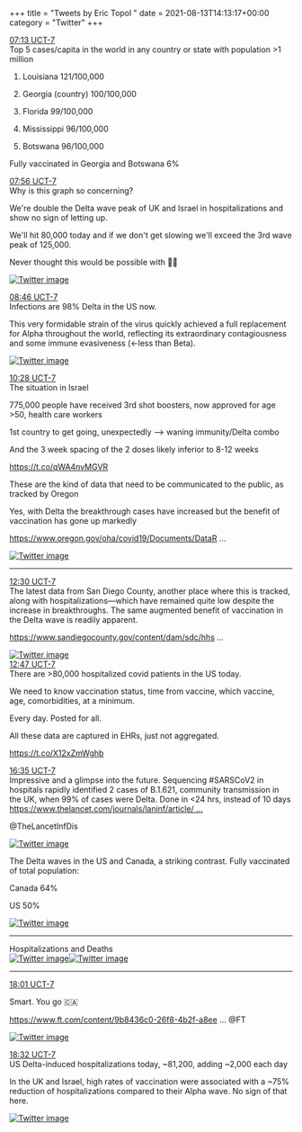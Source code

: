+++
title = "Tweets by Eric Topol " 
date = 2021-08-13T14:13:17+00:00
category = "Twitter"
+++
<div class="tweet"> 
<div class="profile"> 
<a href="https://twitter.com/erictopol/status/1426185092238503938" target="_blank" rel="noreferer">07:13 UCT-7</a> 
</div> 
<div class="content"> 
Top 5 cases/capita in the world in any country or state with population &gt;1 million

1. Louisiana 121/100,000

2. Georgia (country) 100/100,000

3. Florida 99/100,000

4. Mississippi 96/100,000

5. Botswana 96/100,000

Fully vaccinated in Georgia and Botswana 6%</div> 
</div> 
<div class="tweet"> 
<div class="profile"> 
<a href="https://twitter.com/erictopol/status/1426195949517381641" target="_blank" rel="noreferer">07:56 UCT-7</a> 
</div> 
<div class="content"> 
Why is this graph so concerning?

We're double the Delta wave peak of UK and Israel in hospitalizations and show no sign of letting up.

We'll hit 80,000 today and if we don't get slowing we'll exceed the 3rd wave peak of 125,000.

Never thought this would be possible with 💉💉 </div> 
<a href="/twitter/erictopol/images/E8rdYJgVIAYDjm5.jpg"  ><img src="/twitter/erictopol/images/E8rdYJgVIAYDjm5.jpg" alt="Twitter image" ></img></a></div> 
<div class="tweet"> 
<div class="profile"> 
<a href="https://twitter.com/erictopol/status/1426208548539621379" target="_blank" rel="noreferer">08:46 UCT-7</a> 
</div> 
<div class="content"> 
Infections are 98% Delta in the US now.

This very formidable strain of the virus quickly achieved a full replacement for Alpha throughout the world, reflecting its extraordinary contagiousness and some immune evasiveness (&lt;-less than Beta). </div> 
<a href="/twitter/erictopol/images/E8rn662VcAAQOeU.jpg"  ><img src="/twitter/erictopol/images/E8rn662VcAAQOeU.jpg" alt="Twitter image" ></img></a></div> 
<div class="tweet"> 
<div class="profile"> 
<a href="https://twitter.com/erictopol/status/1426234159777804293" target="_blank" rel="noreferer">10:28 UCT-7</a> 
</div> 
<div class="content"> 
The situation in Israel

775,000 people have received 3rd shot boosters, now approved for age &gt;50, health care workers

1st country to get going, unexpectedly --&gt; waning immunity/Delta combo

And the 3 week spacing of the 2 doses likely inferior to 8-12 weeks

https://t.co/qWA4nvMGVR</div> 
</div> 
<div class="thread"> 
<div class="thread-content"> 
These are the kind of data that need to be communicated to the public, as tracked by Oregon 

Yes, with Delta the breakthrough cases have increased but the benefit of vaccination has gone up markedly

<a href="https://www.oregon.gov/oha/covid19/Documents/DataReports/Breakthrough-Report-08-2021.pdf" target="_blank" rel="noreferer">https://www.oregon.gov/oha/covid19/Documents/DataR ...</a> 
 </div> 
<a href="/twitter/erictopol/images/E8sVuCrVgAE1aIR.jpg"  ><img src="/twitter/erictopol/images/E8sVuCrVgAE1aIR.jpg" alt="Twitter image" ></img></a><hr><div class="profile"> 
<a href="https://twitter.com/erictopol/status/1426264951434276868" target="_blank" rel="noreferer">12:30 UCT-7</a> 
</div> 
<div class="content"> 
The latest data from San Diego County, another place where this is tracked, along with hospitalizations—which have remained quite low despite the increase in breakthroughs. The same augmented benefit of vaccination in the Delta wave is readily apparent.

<a href="https://www.sandiegocounty.gov/content/dam/sdc/hhsa/programs/phs/Epidemiology/COVID-19%20Watch.pdf" target="_blank" rel="noreferer">https://www.sandiegocounty.gov/content/dam/sdc/hhs ...</a> 
 </div> 
<a href="/twitter/erictopol/images/E8scOpuVEAA2uGi.jpg"  ><img src="/twitter/erictopol/images/E8scOpuVEAA2uGi.jpg" alt="Twitter image" ></img></a></div> 
<div class="tweet"> 
<div class="profile"> 
<a href="https://twitter.com/erictopol/status/1426269142995193856" target="_blank" rel="noreferer">12:47 UCT-7</a> 
</div> 
<div class="content"> 
There are &gt;80,000 hospitalized covid patients in the US today. 

We need to know vaccination status, time from vaccine, which vaccine, age, comorbidities, at a minimum. 

Every day. Posted for all.

All these data are captured in EHRs, just not aggregated.

https://t.co/X12xZmWghb</div> 
</div> 
<div class="tweet"> 
<div class="profile"> 
<a href="https://twitter.com/erictopol/status/1426326699092758528" target="_blank" rel="noreferer">16:35 UCT-7</a> 
</div> 
<div class="content"> 
Impressive and a glimpse into the future. Sequencing #SARSCoV2 in hospitals rapidly identified 2 cases of B.1.621, community transmission in the UK, when 99% of cases were Delta. Done in &lt;24 hrs, instead of 10 days <a href="https://www.thelancet.com/journals/laninf/article/PIIS1473-3099(21)00482-5/fulltext" target="_blank" rel="noreferer">https://www.thelancet.com/journals/laninf/article/ ...</a> 


@TheLancetInfDis </div> 
<a href="/twitter/erictopol/images/E8tUZkGUYAQjIxj.jpg"  ><img src="/twitter/erictopol/images/E8tUZkGUYAQjIxj.jpg" alt="Twitter image" ></img></a></div> 
<div class="thread"> 
<div class="thread-content"> 
The Delta waves in the US and Canada, a striking contrast. Fully vaccinated of total population:

Canada 64%

US 50% </div> 
<a href="/twitter/erictopol/images/E8ri5TbUcAE04l2.jpg"  ><img src="/twitter/erictopol/images/E8ri5TbUcAE04l2.jpg" alt="Twitter image" ></img></a><hr><div class="thread-content"> 
Hospitalizations and Deaths </div> 
<a href="/twitter/erictopol/images/E8rjDuDVoAAx69x.jpg"  ><img src="/twitter/erictopol/images/E8rjDuDVoAAx69x.jpg" alt="Twitter image" ></img></a><a href="/twitter/erictopol/images/E8rjBoWVEAEiKGg.jpg"  ><img src="/twitter/erictopol/images/E8rjBoWVEAEiKGg.jpg" alt="Twitter image" ></img></a><hr><div class="profile"> 
<a href="https://twitter.com/erictopol/status/1426348331953885187" target="_blank" rel="noreferer">18:01 UCT-7</a> 
</div> 
<div class="content"> 
Smart. You go 🇨🇦

<a href="https://www.ft.com/content/9b8436c0-26f8-4b2f-a8ee-0e2d9b3a452b" target="_blank" rel="noreferer">https://www.ft.com/content/9b8436c0-26f8-4b2f-a8ee ...</a> 
 @FT </div> 
<a href="/twitter/erictopol/images/E8toNNXVEAIYobm.jpg"  ><img src="/twitter/erictopol/images/E8toNNXVEAIYobm.jpg" alt="Twitter image" ></img></a></div> 
<div class="tweet"> 
<div class="profile"> 
<a href="https://twitter.com/erictopol/status/1426356131690008577" target="_blank" rel="noreferer">18:32 UCT-7</a> 
</div> 
<div class="content"> 
US Delta-induced hospitalizations today, ~81,200, adding ~2,000 each day

In the UK and Israel, high rates of vaccination were associated with a ~75% reduction of hospitalizations compared to their Alpha wave. No sign of that here. </div> 
<a href="/twitter/erictopol/images/E8tvMQBVoAApKNP.jpg"  ><img src="/twitter/erictopol/images/E8tvMQBVoAApKNP.jpg" alt="Twitter image" ></img></a></div> 


